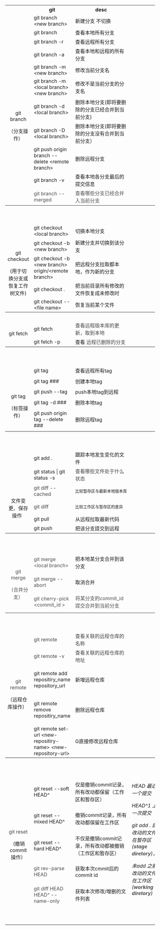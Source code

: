 

<div class="table-wrap"><table class="relative-table wrapped confluenceTable" style="width: 97.2283%;" resolved=""><colgroup><col style="width: 17.0582%;"><col style="width: 32.2707%;"><col style="width: 31.5436%;"><col style="width: 19.1275%;"></colgroup><tbody><tr><th class="confluenceTh">&nbsp;</th><th class="confluenceTh">git</th><th colspan="1" class="confluenceTh">desc</th><th colspan="1" class="confluenceTh">&nbsp;</th></tr><tr><td style="text-align: center;" rowspan="11" class="confluenceTd"><p>&nbsp;</p><p>&nbsp;</p><p>&nbsp;</p><p>git branch</p><p>（分支操作）</p></td><td class="confluenceTd">git branch &lt;new branch&gt;</td><td colspan="1" class="confluenceTd">新建分支 不切换</td><td colspan="1" class="confluenceTd">&nbsp;</td></tr><tr><td colspan="1" class="confluenceTd"><span>git branch</span></td><td colspan="1" class="confluenceTd"><span>查看本地所有分支</span></td><td colspan="1" class="confluenceTd">&nbsp;</td></tr><tr><td class="confluenceTd">git branch -r</td><td colspan="1" class="confluenceTd">查看远程所有分支</td><td colspan="1" class="confluenceTd">&nbsp;</td></tr><tr><td class="confluenceTd">git branch -a</td><td colspan="1" class="confluenceTd">查看本地和远程的所有分支</td><td colspan="1" class="confluenceTd">&nbsp;</td></tr><tr><td colspan="1" class="confluenceTd">git branch -m &lt;new branch&gt;</td><td colspan="1" class="confluenceTd">修改当前分支名</td><td colspan="1" class="confluenceTd">&nbsp;</td></tr><tr><td colspan="1" class="confluenceTd">git branch -m &lt;local branch&gt; &lt;new branch&gt;</td><td colspan="1" class="confluenceTd">修改不是当前分支的分支名</td><td colspan="1" class="confluenceTd">&nbsp;</td></tr><tr><td colspan="1" class="confluenceTd">git branch -d &lt;local branch&gt;</td><td colspan="1" class="confluenceTd">删除本地分支(即将要删除的分支已经合并到当前分支)</td><td colspan="1" class="confluenceTd">&nbsp;</td></tr><tr><td colspan="1" class="confluenceTd">git branch -D &lt;local branch&gt;</td><td colspan="1" class="confluenceTd"><span>删除本地分支(即将要删除的分支没有合并到当前分支）</span></td><td colspan="1" class="confluenceTd">&nbsp;</td></tr><tr><td colspan="1" class="confluenceTd">git push origin branch --delete &lt;remote branch&gt;</td><td colspan="1" class="confluenceTd">删除远程分支</td><td colspan="1" class="confluenceTd">&nbsp;</td></tr><tr><td colspan="1" class="confluenceTd">git branch -v</td><td colspan="1" class="confluenceTd">查看本地各分支最后的提交信息</td><td colspan="1" class="confluenceTd">&nbsp;</td></tr><tr><td colspan="1" class="confluenceTd"><span style="color: rgb(79,79,79);">git branch --merged&nbsp;</span></td><td colspan="1" class="confluenceTd"><span style="color: rgb(79,79,79);">查看哪些分支已经合并入当前分支</span></td><td colspan="1" class="confluenceTd">&nbsp;</td></tr><tr><th style="text-align: center;" class="confluenceTh"><p>&nbsp;</p></th><th colspan="1" class="confluenceTh">&nbsp;</th><th colspan="1" class="confluenceTh">&nbsp;</th><th colspan="1" class="confluenceTh">&nbsp;</th></tr><tr><td rowspan="5" class="confluenceTd"><p style="text-align: center;">&nbsp;</p><p style="text-align: center;">git checkout</p><p style="text-align: center;">(用于切换分支或恢复工作树文件)</p></td><td colspan="1" class="confluenceTd"><span>git checkout &lt;local branch&gt;</span></td><td colspan="1" class="confluenceTd"><span>切换本地分支</span></td><td colspan="1" class="confluenceTd">&nbsp;</td></tr><tr><td colspan="1" class="confluenceTd">git checkout -b &lt;new branch&gt;</td><td colspan="1" class="confluenceTd">新建分支并切换到该分支</td><td colspan="1" class="confluenceTd">&nbsp;</td></tr><tr><td colspan="1" class="confluenceTd">git checkout -b &lt;new branch&gt; origin/&lt;remote branch&gt;</td><td colspan="1" class="confluenceTd">把远程分支拉取都本地，作为新的分支</td><td colspan="1" class="confluenceTd">&nbsp;</td></tr><tr><td colspan="1" class="confluenceTd">git checkout .</td><td colspan="1" class="confluenceTd">把当前目录所有修改的文件恢复成未修改时</td><td colspan="1" class="confluenceTd">&nbsp;</td></tr><tr><td colspan="1" class="confluenceTd">git checkout --&lt;file name&gt;</td><td colspan="1" class="confluenceTd">恢复当前某个文件</td><td colspan="1" class="confluenceTd">&nbsp;</td></tr><tr><th style="text-align: center;" class="confluenceTh">&nbsp;</th><th colspan="1" class="confluenceTh">&nbsp;</th><th colspan="1" class="confluenceTh">&nbsp;</th><th colspan="1" class="confluenceTh">&nbsp;</th></tr><tr><td style="text-align: center;" rowspan="2" class="confluenceTd"><p>git fetch</p></td><td colspan="1" class="confluenceTd"><span>git fetch</span></td><td colspan="1" class="confluenceTd"><span style="color: rgb(69,69,69);">查看远程版本库的更新，取到本地</span></td><td colspan="1" class="confluenceTd">&nbsp;</td></tr><tr><td colspan="1" class="confluenceTd"><span>git fetch -p </span></td><td colspan="1" class="confluenceTd">查看 <span style="color: rgb(69,69,69);">远程已删除的分支</span></td><td colspan="1" class="confluenceTd">&nbsp;</td></tr><tr><th style="text-align: center;" class="confluenceTh"><p>&nbsp;</p></th><th colspan="1" class="confluenceTh">&nbsp;</th><th colspan="1" class="confluenceTh">&nbsp;</th><th colspan="1" class="confluenceTh">&nbsp;</th></tr><tr><td rowspan="5" class="confluenceTd"><p style="text-align: center;">&nbsp;</p><p style="text-align: center;">&nbsp;</p><p style="text-align: center;">git tag</p><p style="text-align: center;">（标签操作）</p><span>&nbsp;</span></td><td colspan="1" class="confluenceTd"><span>git tag</span></td><td colspan="1" class="confluenceTd"><span>查看远程所有tag</span></td><td colspan="1" class="confluenceTd">&nbsp;</td></tr><tr><td colspan="1" class="confluenceTd"><span>git tag ###</span></td><td colspan="1" class="confluenceTd"><span>创建本地tag</span></td><td colspan="1" class="confluenceTd">&nbsp;</td></tr><tr><td colspan="1" class="confluenceTd">git push --tag</td><td colspan="1" class="confluenceTd">push本地tag到远程</td><td colspan="1" class="confluenceTd">&nbsp;</td></tr><tr><td colspan="1" class="confluenceTd">git tag -d ###</td><td colspan="1" class="confluenceTd">删除本地tag</td><td colspan="1" class="confluenceTd">&nbsp;</td></tr><tr><td colspan="1" class="confluenceTd">git push origin tag --delete ###</td><td colspan="1" class="confluenceTd">删除远程tag</td><td colspan="1" class="confluenceTd">&nbsp;</td></tr><tr><th style="text-align: center;" class="confluenceTh"><p>&nbsp;</p></th><th colspan="1" class="confluenceTh">&nbsp;</th><th colspan="1" class="confluenceTh">&nbsp;</th><th colspan="1" class="confluenceTh">&nbsp;</th></tr><tr><td style="text-align: center;" rowspan="6" class="confluenceTd"><p><span><br></span></p><p><span><br></span></p><p><span><br></span></p><p><span>文件变更、保存操作</span><span style="color: rgb(69,69,69);">&nbsp;</span><span style="color: rgb(69,69,69);">&nbsp;</span></p></td><td colspan="1" class="confluenceTd"><span>git add .</span></td><td colspan="1" class="confluenceTd"><span>跟踪本地发生变化的文件</span></td><td colspan="1" class="confluenceTd">&nbsp;</td></tr><tr><td colspan="1" class="confluenceTd">git status | <span>git status </span>-s</td><td colspan="1" class="confluenceTd"><span style="color: rgb(69,69,69);">查看哪些文件处于什么状态</span></td><td colspan="1" class="confluenceTd">&nbsp;</td></tr><tr><td colspan="1" class="confluenceTd"><span style="color: rgb(69,69,69);">git diff --cached</span></td><td colspan="1" class="confluenceTd"><pre>比较暂存区与最新本地版本库</pre></td><td colspan="1" class="confluenceTd">&nbsp;</td></tr><tr><td colspan="1" class="confluenceTd"><span style="color: rgb(69,69,69);">git diff</span></td><td colspan="1" class="confluenceTd"><pre>比较工作区与暂存区的差异</pre></td><td colspan="1" class="confluenceTd">&nbsp;</td></tr><tr><td colspan="1" class="confluenceTd">git pull</td><td colspan="1" class="confluenceTd">从远程拉取最新代码</td><td colspan="1" class="confluenceTd">&nbsp;</td></tr><tr><td colspan="1" class="confluenceTd">git push</td><td colspan="1" class="confluenceTd">把该分支提交到远程</td><td colspan="1" class="confluenceTd">&nbsp;</td></tr><tr><th style="text-align: center;" class="confluenceTh"><p>&nbsp;</p></th><th colspan="1" class="confluenceTh">&nbsp;</th><th colspan="1" class="confluenceTh">&nbsp;</th><th colspan="1" class="confluenceTh">&nbsp;</th></tr><tr><td rowspan="3" class="confluenceTd"><p style="text-align: center;"><span style="color: rgb(79,79,79);"><br></span></p><p style="text-align: center;"><span style="color: rgb(79,79,79);">git merge</span></p><p style="text-align: center;"><span style="color: rgb(79,79,79);">（合并分支）</span></p><span style="color: rgb(79,79,79);">&nbsp;</span><span style="color: rgb(79,79,79);">&nbsp;</span></td><td colspan="1" class="confluenceTd"><span style="color: rgb(79,79,79);">git merge &lt;local branch&gt;</span></td><td colspan="1" class="confluenceTd"><span>把本地某分支合并到该分支</span></td><td colspan="1" class="confluenceTd">&nbsp;</td></tr><tr><td colspan="1" class="confluenceTd"><span style="color: rgb(79,79,79);">git merge --abort</span></td><td colspan="1" class="confluenceTd">取消合并</td><td colspan="1" class="confluenceTd">&nbsp;</td></tr><tr><td colspan="1" class="confluenceTd"><span style="color: rgb(79,79,79);">git cherry-pick &lt;<span style="color: rgb(79,79,79);">commit_id&nbsp;</span>&gt;</span></td><td colspan="1" class="confluenceTd"><span style="color: rgb(79,79,79);">将某分支的commit_id提交合并到当前分支</span></td><td colspan="1" class="confluenceTd">&nbsp;</td></tr><tr><th style="text-align: center;" class="confluenceTh"><p>&nbsp;</p></th><th colspan="1" class="confluenceTh">&nbsp;</th><th colspan="1" class="confluenceTh">&nbsp;</th><th colspan="1" class="confluenceTh">&nbsp;</th></tr><tr><td rowspan="5" class="confluenceTd"><p style="text-align: center;"><span style="color: rgb(69,69,69);"><br></span></p><p style="text-align: center;"><span style="color: rgb(69,69,69);"><br></span></p><p style="text-align: center;"><span style="color: rgb(69,69,69);">git remote</span></p><span> （远程仓库操作）</span><span style="color: rgb(69,69,69);">&nbsp;</span><p class="p1">&nbsp;</p><p class="p1">&nbsp;</p></td><td colspan="1" class="confluenceTd"><span style="color: rgb(69,69,69);">git remote </span></td><td colspan="1" class="confluenceTd"><span style="color: rgb(69,69,69);">查看关联的远程仓库的名称</span></td><td colspan="1" class="confluenceTd">&nbsp;</td></tr><tr><td colspan="1" class="confluenceTd"><span style="color: rgb(69,69,69);">git remote -v</span></td><td colspan="1" class="confluenceTd"><span style="color: rgb(69,69,69);">查看<span style="color: rgb(69,69,69);">关联的远程仓库的地址</span></span></td><td colspan="1" class="confluenceTd">&nbsp;</td></tr><tr><td colspan="1" class="confluenceTd"><p class="p1"><span class="s1">git remote add repositiry_name repository_url</span>&nbsp;</p></td><td colspan="1" class="confluenceTd">新增远程仓库</td><td colspan="1" class="confluenceTd">&nbsp;</td></tr><tr><td colspan="1" class="confluenceTd"><p class="p1"><span class="s1">git remote remove repositiry_name</span></p></td><td colspan="1" class="confluenceTd">删除远程仓库</td><td colspan="1" class="confluenceTd">&nbsp;</td></tr><tr><td colspan="1" class="confluenceTd">git remote set-url &lt;new<span>-</span><span>repositiry-name</span>&gt; &lt;new-r<span>epository-</span>url&gt;</td><td colspan="1" class="confluenceTd">G直接修改远程仓库</td><td colspan="1" class="confluenceTd">&nbsp;</td></tr><tr><th class="confluenceTh"><p style="text-align: center;">&nbsp;</p></th><th colspan="1" class="confluenceTh">&nbsp;</th><th colspan="1" class="confluenceTh">&nbsp;</th><th class="confluenceTh"><p>&nbsp;</p></th></tr><tr><td rowspan="5" class="confluenceTd"><p style="text-align: center;"><span style="color: rgb(69,69,69);"><br></span></p><p style="text-align: center;"><span style="color: rgb(69,69,69);">git reset</span></p><p style="text-align: center;"><span style="color: rgb(69,69,69);">&nbsp;</span>(撤销commit操作）</p>&nbsp;&nbsp;</td><td colspan="1" class="confluenceTd"><span>git reset --soft HEAD^</span></td><td colspan="1" class="confluenceTd"><span>仅是撤销commit记录，所有改动都保留（工作区和暂存区）</span></td><td rowspan="5" class="confluenceTd"><p><em>HEAD 最近一个提交</em></p><p><em>HEAD^1 上一次提交</em></p><p><em>git add . 后 改动的文件在暂存区(<span style="color: rgb(77,77,77);"><strong>stage</strong> <em><strong><span style="color: rgb(77,77,77);">diretory</span></strong></em></span>)，</em></p><p><em>未add 之前 改动的文件在工作区(<strong><span style="color: rgb(77,77,77);">working diretory</span></strong>)</em></p>&nbsp;&nbsp;</td></tr><tr><td colspan="1" class="confluenceTd"><span>git reset <span>--mixed </span> HEAD^ </span></td><td colspan="1" class="confluenceTd">撤销<span>commit记录，所有改动都保留在工作区</span></td></tr><tr><td colspan="1" class="confluenceTd"><span>git reset <span>--hard </span> HEAD^</span></td><td colspan="1" class="confluenceTd">不仅是撤销commit记录，所有改动都被撤销<span>（工作区和暂存区）</span></td></tr><tr><td colspan="1" class="confluenceTd"><span style="color: rgb(77,77,77);">git rev-parse HEAD</span></td><td colspan="1" class="confluenceTd">获取本次cmmit后的commit id</td></tr><tr><td colspan="1" class="confluenceTd"><span style="color: rgb(77,77,77);">git diff HEAD HEAD^ --name-only</span></td><td colspan="1" class="confluenceTd">获取本次修改/增删的文件列表</td></tr><tr><td colspan="1" class="confluenceTd">&nbsp;</td><td colspan="1" class="confluenceTd">&nbsp;</td><td colspan="1" class="confluenceTd">&nbsp;</td><td colspan="1" class="confluenceTd">&nbsp;</td></tr><tr><td colspan="1" class="confluenceTd">&nbsp;</td><td colspan="1" class="confluenceTd">&nbsp;</td><td colspan="1" class="confluenceTd">&nbsp;</td><td colspan="1" class="confluenceTd">&nbsp;</td></tr></tbody></table></div>
